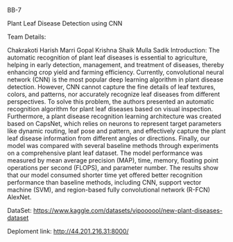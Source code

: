 BB-7

Plant Leaf Disease Detection using CNN

Team Details:

Chakrakoti Harish
Marri Gopal Krishna
Shaik Mulla Sadik
Introduction:
The automatic recognition of plant leaf diseases is essential to agriculture, helping in early detection, management, and treatment of diseases, 
thereby enhancing crop yield and farming efficiency. Currently, convolutional neural network (CNN) is the most popular deep learning algorithm in plant disease detection. 
However, CNN cannot capture the fine details of leaf textures, colors, and patterns, nor accurately recognize leaf diseases from different perspectives. 
To solve this problem, the authors presented an automatic recognition algorithm for plant leaf diseases based on visual inspection. 
Furthermore, a plant disease recognition learning architecture was created based on CapsNet, which relies on neurons to represent target parameters like dynamic routing, 
leaf pose and pattern, and effectively capture the plant leaf disease information from different angles or directions. 
Finally, our model was compared with several baseline methods through experiments on a comprehensive plant leaf dataset.
The model performance was measured by mean average precision (MAP), time, memory, floating point operations per second (FLOPS), and parameter number. 
The results show that our model consumed shorter time yet offered better recognition performance than baseline methods,
including CNN, support vector machine (SVM), and region-based fully convolutional network (R-FCN) AlexNet.

DataSet:
https://www.kaggle.com/datasets/vipoooool/new-plant-diseases-dataset

Deploment link:
http://44.201.216.31:8000/
